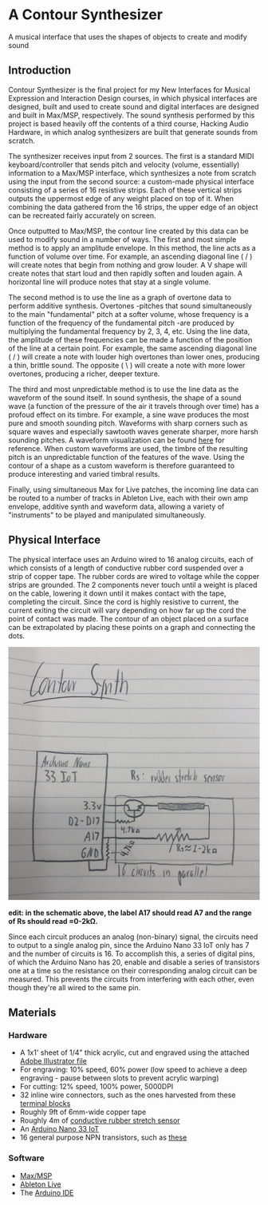 # A Contour Synthesizer
A musical interface that uses the shapes of objects to create and modify sound

## Introduction
Contour Synthesizer is the final project for my New Interfaces for Musical Expression and Interaction Design courses, in which physical interfaces are designed, built and used to create sound and digital interfaces are designed and built in Max/MSP, respectively. The sound synthesis performed by this project is based heavily off the contents of a third course, Hacking Audio Hardware, in which analog synthesizers are built that generate sounds from scratch.

The synthesizer receives input from 2 sources. The first is a standard MIDI keyboard/controller that sends pitch and velocity (volume, essentially) information to a Max/MSP interface, which synthesizes a note from scratch using the input from the second source: a custom-made physical interface consisting of a series of 16 resistive strips. Each of these vertical strips outputs the uppermost edge of any weight placed on top of it. When combining the data gathered from the 16 strips, the upper edge of an object can be recreated fairly accurately on screen. 

Once outputted to Max/MSP, the contour line created by this data can be used to modify sound in a number of ways. The first and most simple method is to apply an amplitude envelope. In this method, the line acts as a function of volume over time. For example, an ascending diagonal line ( / ) will create notes that begin from nothing and grow louder. A V shape will create notes that start loud and then rapidly soften and louden again. A horizontal line will produce notes that stay at a single volume.

The second method is to use the line as a graph of overtone data to perform additive synthesis. Overtones -pitches that sound simultaneously to the main "fundamental" pitch at a softer volume, whose frequency is a function of the frequency of the fundamental pitch -are produced by multiplying the fundamental frequency by 2, 3, 4, etc. Using the line data, the amplitude of these frequencies can be made a function of the position of the line at a certain point. For example, the same ascending diagonal line ( / ) will create a note with louder high overtones than lower ones, producing a thin, brittle sound. The opposite ( \ ) will create a note with more lower overtones, producing a richer, deeper texture.

The third and most unpredictable method is to use the line data as the waveform of the sound itself. In sound synthesis, the shape of a sound wave (a function of the pressure of the air it travels through over time) has a profoud effect on its timbre. For example, a sine wave produces the most pure and smooth sounding pitch. Waveforms with sharp corners such as square waves and especially sawtooth waves generate sharper, more harsh sounding pitches. A waveform visualization can be found [here](https://en.wikipedia.org/wiki/Square_wave#/media/File:Waveforms.svg) for reference. When custom waveforms are used, the timbre of the resulting pitch is an unpredictable function of the features of the wave. Using the contour of a shape as a custom waveform is therefore guaranteed to produce interesting and varied timbral results.

Finally, using simultaneous Max for Live patches, the incoming line data can be routed to a number of tracks in Ableton Live, each with their own amp envelope, additive synth and waveform data, allowing a variety of "instruments" to be played and manipulated simultaneously. 

## Physical Interface

The physical interface uses an Arduino wired to 16 analog circuits, each of which consists of a length of conductive rubber cord suspended over a strip of copper tape. The rubber cords are wired to voltage while the copper strips are grounded. The 2 components never touch until a weight is placed on the cable, lowering it down until it makes contact with the tape, completing the circuit. Since the cord is highly resistive to current, the current exiting the circuit will vary depending on how far up the cord the point of contact was made. The contour of an object placed on a surface can be extrapolated by placing these points on a graph and connecting the dots.

![A schematic of an Arduino Nano 33 IoT wired to 16 circuits in parallel, each consisting of a transistor and a variable 1-2kΩ resistor. The collector of each transistor is wired to 3.3v, the base is wired to pins D2-D17 through a fixed 4.7kΩ resistor and the variable resistor is wired to pin A17. Pin A17 is additionally wired to ground through another fixed 4.7kΩ resistor.](https://github.com/yonatanrozin/a-contour-synthesizer/blob/main/Images/Contour%20Synth%20Schematic.jpg)

**edit: in the schematic above, the label A17 should read A7 and the range of Rs should read ≈0-2kΩ.**

Since each circuit produces an analog (non-binary) signal, the circuits need to output to a single analog pin, since the Arduino Nano 33 IoT only has 7 and the number of circuits is 16. To accomplish this, a series of digital pins, of which the Arduino Nano has 20, enable and disable a series of transistors one at a time so the resistance on their corresponding analog circuit can be measured. This prevents the circuits from interfering with each other, even though they're all wired to the same pin.

## Materials

### Hardware

- A 1x1' sheet of 1/4" thick acrylic, cut and engraved using the attached [Adobe Illustrator file](https://github.com/yonatanrozin/a-contour-synthesizer/blob/main/Contour%20Synth%201.ai)
 - For engraving: 10% speed, 60% power (low speed to achieve a deep engraving - pause between slots to prevent acrylic warping)
 - For cutting: 12% speed, 100% power, 5000DPI
- 32 inline wire connectors, such as the ones harvested from these [terminal blocks](https://www.mcmaster.com/touch-safe-terminal-blocks/for-wire-gauge~12/wire-connection-type~screw-clamp-terminals/current-per-circuit~20a/length~1-3-16/)
- Roughly 9ft of 6mm-wide copper tape
- Roughly 4m of [conductive rubber stretch sensor](https://www.adafruit.com/product/519)
- An [Arduino Nano 33 IoT](https://store-usa.arduino.cc/products/arduino-nano-33-iot)
- 16 general purpose NPN transistors, such as [these](https://www.onsemi.com/pdf/datasheet/2n3903-d.pdf)

### Software

- [Max/MSP](https://cycling74.com/products/max)
- [Ableton Live](https://www.ableton.com/en/)
- The [Arduino IDE](https://www.arduino.cc/en/software)
